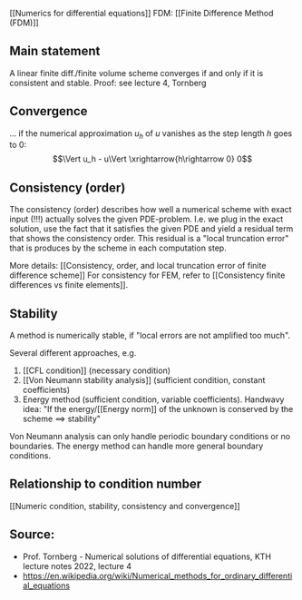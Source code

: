 [[Numerics for differential equations]]
FDM: [[Finite Difference Method (FDM)]]


## Main statement
A linear finite diff./finite volume scheme converges if and only if it is consistent and stable.
Proof: see lecture 4, Tornberg


## Convergence
... if the numerical approximation $u_h$ of $u$ vanishes as the step length $h$ goes to $0$:
$$\Vert u_h - u\Vert \xrightarrow{h\rightarrow 0} 0$$


## Consistency (order)
The consistency (order) describes how well a numerical scheme with exact input (!!!) actually solves the given PDE-problem.
I.e. we plug in the exact solution, use the fact that it satisfies the given PDE and yield a residual term that shows the consistency order.
This residual is a "local truncation error" that is produces by the scheme in each computation step.

More details: [[Consistency, order, and local truncation error of finite difference scheme]]
For consistency for FEM, refer to [[Consistency finite differences vs finite elements]].


## Stability
A method is numerically stable, if "local errors are not amplified too much".

Several different approaches, e.g. 
1. [[CFL condition]] (necessary condition) 
2. [[Von Neumann stability analysis]] (sufficient condition, constant coefficients) 
3. Energy method (sufficient condition, variable coefficients). Handwavy idea: "If the energy/[[Energy norm]] of the unknown is conserved by the scheme $\implies$ stability"

Von Neumann analysis can only handle periodic boundary conditions or no boundaries. The energy method can handle more general boundary conditions.


## Relationship to condition number
[[Numeric condition, stability, consistency and convergence]]


## Source:
- Prof. Tornberg - Numerical solutions of differential equations, KTH lecture notes 2022, lecture 4
- https://en.wikipedia.org/wiki/Numerical_methods_for_ordinary_differential_equations